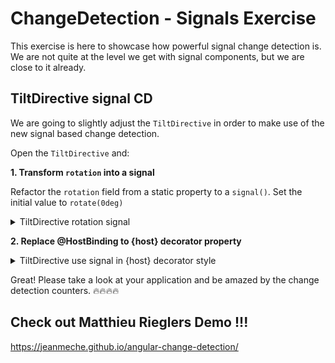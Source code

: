 # ChangeDetection - Signals Exercise

This exercise is here to showcase how powerful signal change detection is. We are not quite at the level
we get with signal components, but we are close to it already.

## TiltDirective signal CD

We are going to slightly adjust the `TiltDirective` in order to make use of the new signal based
change detection.

Open the `TiltDirective` and:

**1. Transform `rotation` into a signal**

Refactor the `rotation` field from a static property to a `signal()`. Set the initial value to `rotate(0deg)`

<details>
  <summary>TiltDirective rotation signal</summary>

```ts
// tilt.directive.ts

rotation = signal('rotate(0deg)');


```

</details>

**2. Replace @HostBinding to {host} decorator property**

<details>
  <summary>TiltDirective use signal in {host} decorator style</summary>

```ts
// tilt.directive.ts

@Directive({
  selector: '[tilt]',
  standalone: true,
  host: {
    '[style.transform]': 'rotation()'
  }
})
export class TiltDirective {
  
}


```

</details>

Great! Please take a look at your application and be amazed by the change detection counters.
🔥🔥🔥🔥

## Check out Matthieu Rieglers Demo !!!

https://jeanmeche.github.io/angular-change-detection/
